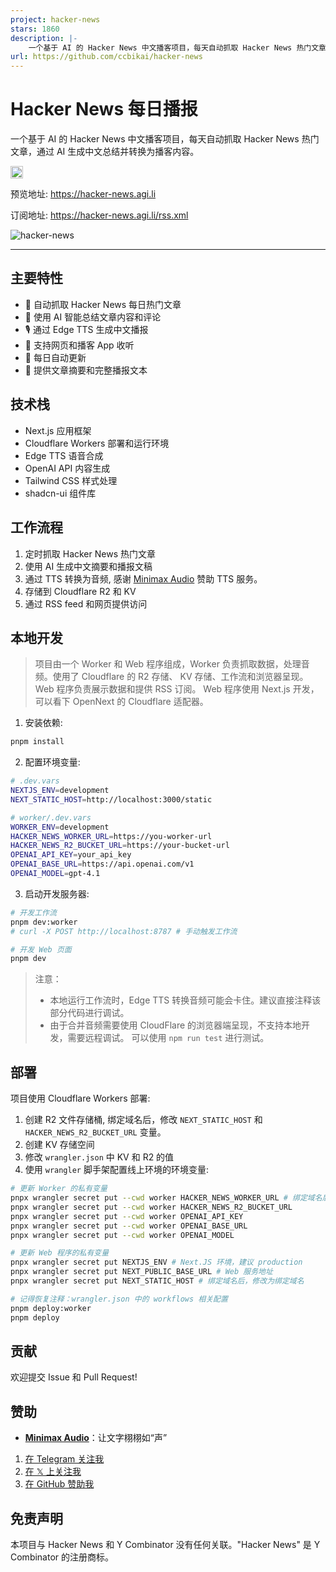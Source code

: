```yaml
---
project: hacker-news
stars: 1860
description: |-
    一个基于 AI 的 Hacker News 中文播客项目，每天自动抓取 Hacker News 热门文章，通过 AI 生成中文总结并转换为播客内容。
url: https://github.com/ccbikai/hacker-news
---
```


# Hacker News 每日播报

一个基于 AI 的 Hacker News 中文播客项目，每天自动抓取 Hacker News 热门文章，通过 AI 生成中文总结并转换为播客内容。

[<img src="https://devin.ai/assets/deepwiki-badge.png" alt="DeepWiki" height="20"/>](https://deepwiki.com/ccbikai/hacker-news)

预览地址: <https://hacker-news.agi.li>

订阅地址: <https://hacker-news.agi.li/rss.xml>

![hacker-news](https://socialify.git.ci/ccbikai/hacker-news/image?description=1&forks=1&name=1&owner=1&pattern=Circuit+Board&stargazers=1&theme=Auto)

---

## 主要特性

- 🤖 自动抓取 Hacker News 每日热门文章
- 🎯 使用 AI 智能总结文章内容和评论
- 🎙️ 通过 Edge TTS 生成中文播报
- 📱 支持网页和播客 App 收听
- 🔄 每日自动更新
- 📝 提供文章摘要和完整播报文本

## 技术栈

- Next.js 应用框架
- Cloudflare Workers 部署和运行环境
- Edge TTS 语音合成
- OpenAI API 内容生成
- Tailwind CSS 样式处理
- shadcn-ui 组件库

## 工作流程

1. 定时抓取 Hacker News 热门文章
2. 使用 AI 生成中文摘要和播报文稿
3. 通过 TTS 转换为音频, 感谢 [Minimax Audio](https://hailuoai.com/audio) 赞助 TTS 服务。
4. 存储到 Cloudflare R2 和 KV
5. 通过 RSS feed 和网页提供访问

## 本地开发

> 项目由一个 Worker 和 Web 程序组成，Worker 负责抓取数据，处理音频。使用了 Cloudflare 的 R2 存储、 KV 存储、工作流和浏览器呈现。
> Web 程序负责展示数据和提供 RSS 订阅。 Web 程序使用 Next.js 开发，可以看下 OpenNext 的 Cloudflare 适配器。

1. 安装依赖:

```bash
pnpm install
```

2. 配置环境变量:

```bash
# .dev.vars
NEXTJS_ENV=development
NEXT_STATIC_HOST=http://localhost:3000/static

# worker/.dev.vars
WORKER_ENV=development
HACKER_NEWS_WORKER_URL=https://you-worker-url
HACKER_NEWS_R2_BUCKET_URL=https://your-bucket-url
OPENAI_API_KEY=your_api_key
OPENAI_BASE_URL=https://api.openai.com/v1
OPENAI_MODEL=gpt-4.1

```

3. 启动开发服务器:

```bash
# 开发工作流
pnpm dev:worker
# curl -X POST http://localhost:8787 # 手动触发工作流

# 开发 Web 页面
pnpm dev
```

> 注意：
>
> - 本地运行工作流时，Edge TTS 转换音频可能会卡住。建议直接注释该部分代码进行调试。
> - 由于合并音频需要使用 CloudFlare 的浏览器端呈现，不支持本地开发，需要远程调试。 可以使用 `npm run test` 进行测试。

## 部署

项目使用 Cloudflare Workers 部署:

1. 创建 R2 文件存储桶, 绑定域名后，修改 `NEXT_STATIC_HOST` 和 `HACKER_NEWS_R2_BUCKET_URL` 变量。
2. 创建 KV 存储空间
3. 修改 `wrangler.json` 中 KV 和 R2 的值
4. 使用 `wrangler` 脚手架配置线上环境的环境变量:

```bash
# 更新 Worker 的私有变量
pnpx wrangler secret put --cwd worker HACKER_NEWS_WORKER_URL # 绑定域名后，修改为绑定域名
pnpx wrangler secret put --cwd worker HACKER_NEWS_R2_BUCKET_URL
pnpx wrangler secret put --cwd worker OPENAI_API_KEY
pnpx wrangler secret put --cwd worker OPENAI_BASE_URL
pnpx wrangler secret put --cwd worker OPENAI_MODEL

# 更新 Web 程序的私有变量
pnpx wrangler secret put NEXTJS_ENV # Next.JS 环境，建议 production
pnpx wrangler secret put NEXT_PUBLIC_BASE_URL # Web 服务地址
pnpx wrangler secret put NEXT_STATIC_HOST # 绑定域名后，修改为绑定域名
```

```bash
# 记得恢复注释：wrangler.json 中的 workflows 相关配置
pnpm deploy:worker
pnpm deploy
```

## 贡献

欢迎提交 Issue 和 Pull Request!

## 赞助

- **[Minimax Audio](https://hailuoai.com/audio)**：让文字栩栩如“声”

1. [在 Telegram 关注我](https://t.me/miantiao_me)
2. [在 𝕏 上关注我](https://404.li/x)
3. [在 GitHub 赞助我](https://github.com/sponsors/ccbikai)

## 免责声明

本项目与 Hacker News 和 Y Combinator 没有任何关联。"Hacker News" 是 Y Combinator 的注册商标。

